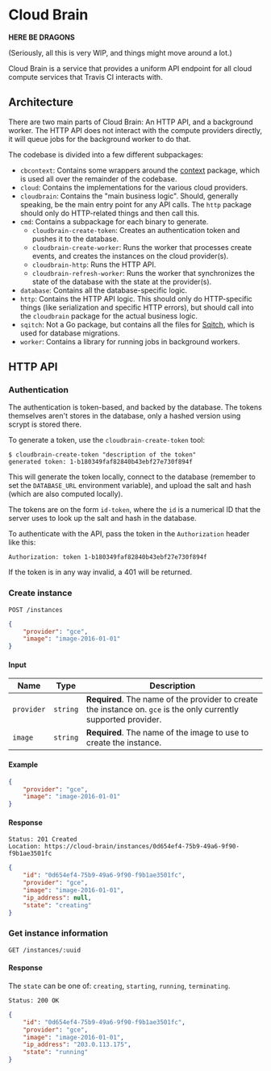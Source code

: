 # Cloud Brain

**HERE BE DRAGONS**

(Seriously, all this is very WIP, and things might move around a lot.)

Cloud Brain is a service that provides a uniform API endpoint for all cloud compute services that Travis CI interacts with.

## Architecture

There are two main parts of Cloud Brain: An HTTP API, and a background worker. The HTTP API does not interact with the compute providers directly, it will queue jobs for the background worker to do that.

The codebase is divided into a few different subpackages:

- `cbcontext`: Contains some wrappers around the [context](http://godoc.org/golang.org/x/net/context) package, which is used all over the remainder of the codebase.
- `cloud`: Contains the implementations for the various cloud providers.
- `cloudbrain`: Contains the "main business logic". Should, generally speaking, be the main entry point for any API calls. The `http` package should only do HTTP-related things and then call this.
- `cmd`: Contains a subpackage for each binary to generate.
  - `cloudbrain-create-token`: Creates an authentication token and pushes it to the database.
  - `cloudbrain-create-worker`: Runs the worker that processes create events, and creates the instances on the cloud provider(s).
  - `cloudbrain-http`: Runs the HTTP API.
  - `cloudbrain-refresh-worker`: Runs the worker that synchronizes the state of the database with the state at the provider(s).
- `database`: Contains all the database-specific logic.
- `http`: Contains the HTTP API logic. This should only do HTTP-specific things (like serialization and specific HTTP errors), but should call into the `cloudbrain` package for the actual business logic.
- `sqitch`: Not a Go package, but contains all the files for [Sqitch](http://sqitch.org/), which is used for database migrations.
- `worker`: Contains a library for running jobs in background workers.

## HTTP API

### Authentication

The authentication is token-based, and backed by the database. The tokens themselves aren't stores in the database, only a hashed version using scrypt is stored there.

To generate a token, use the `cloudbrain-create-token` tool:

```
$ cloudbrain-create-token "description of the token"
generated token: 1-b180349faf82840b43ebf27e730f894f
```

This will generate the token locally, connect to the database (remember to set the `DATABASE_URL` environment variable), and upload the salt and hash (which are also computed locally).

The tokens are on the form `id-token`, where the `id` is a numerical ID that the server uses to look up the salt and hash in the database.

To authenticate with the API, pass the token in the `Authorization` header like this:

``` HTTP
Authorization: token 1-b180349faf82840b43ebf27e730f894f
```

If the token is in any way invalid, a 401 will be returned.

### Create instance

```
POST /instances
```

``` JSON
{
	"provider": "gce",
	"image": "image-2016-01-01"
}
```

#### Input

| Name       | Type     | Description |
| ---------- | -------- | ----------- |
| `provider` | `string` | **Required**. The name of the provider to create the instance on. `gce` is the only currently supported provider. |
| `image`    | `string` | **Required**. The name of the image to use to create the instance. |

#### Example

``` JSON
{
	"provider": "gce",
	"image": "image-2016-01-01"
}
```

#### Response

```
Status: 201 Created
Location: https://cloud-brain/instances/0d654ef4-75b9-49a6-9f90-f9b1ae3501fc
```

``` JSON
{
	"id": "0d654ef4-75b9-49a6-9f90-f9b1ae3501fc",
	"provider": "gce",
	"image": "image-2016-01-01",
	"ip_address": null,
	"state": "creating"
}
```

### Get instance information

```
GET /instances/:uuid
```

#### Response

The `state` can be one of: `creating`, `starting`, `running`, `terminating`.

```
Status: 200 OK
```

``` JSON
{
	"id": "0d654ef4-75b9-49a6-9f90-f9b1ae3501fc",
	"provider": "gce",
	"image": "image-2016-01-01",
	"ip_address": "203.0.113.175",
	"state": "running"
}
```
